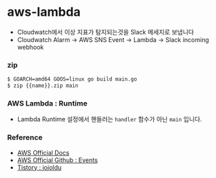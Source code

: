 # aws-lambda
* Cloudwatch에서 이상 지표가 탐지되는것을 Slack 메세지로 보냅니다
* Cloudwatch Alarm -> AWS SNS Event -> Lambda -> Slack incoming webhook

### zip
```bash
$ GOARCH=amd64 GOOS=linux go build main.go
$ zip {{name}}.zip main
```

### AWS Lambda : Runtime
* Lambda Runtime 설정에서 핸들러는 `handler` 함수가 아닌 `main` 입니다.


### Reference
* [AWS Official Docs](https://docs.aws.amazon.com/ko_kr/lambda/latest/dg/golang-handler.html)
* [AWS Official Github : Events](https://github.com/aws/aws-lambda-go/tree/main/events)
* [Tistory : jojoldu](https://jojoldu.tistory.com/586)
